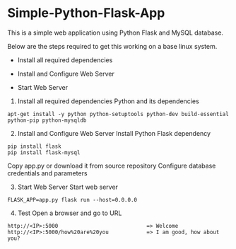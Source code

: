# Simple-Python-Flask-App
This is a simple web application using Python Flask and MySQL database.

Below are the steps required to get this working on a base linux system.

- Install all required dependencies

- Install and Configure Web Server

- Start Web Server


1. Install all required dependencies
Python and its dependencies
```
apt-get install -y python python-setuptools python-dev build-essential python-pip python-mysqldb
```

2. Install and Configure Web Server
Install Python Flask dependency
```
pip install flask
pip install flask-mysql
```

Copy app.py or download it from source repository
Configure database credentials and parameters

3. Start Web Server
Start web server
```
FLASK_APP=app.py flask run --host=0.0.0.0
```

4. Test
Open a browser and go to URL

```
http://<IP>:5000                            => Welcome
http://<IP>:5000/how%20are%20you            => I am good, how about you?